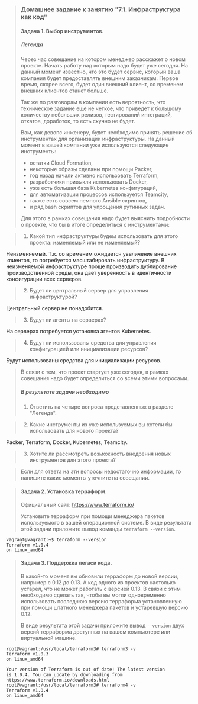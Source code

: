 >### Домашнее задание к занятию "7.1. Инфраструктура как код"
>
>#### Задача 1. Выбор инструментов. 
>
>##### Легенда
> 
>Через час совещание на котором менеджер расскажет о новом проекте. Начать работу над которым надо 
>будет уже сегодня. 
>На данный момент известно, что это будет сервис, который ваша компания будет предоставлять внешним заказчикам.
>Первое время, скорее всего, будет один внешний клиент, со временем внешних клиентов станет больше.
>
>Так же по разговорам в компании есть вероятность, что техническое задание еще не четкое, что приведет к большому
>количеству небольших релизов, тестирований интеграций, откатов, доработок, то есть скучно не будет.  
>   
>Вам, как девопс инженеру, будет необходимо принять решение об инструментах для организации инфраструктуры.
>На данный момент в вашей компании уже используются следующие инструменты: 
>- остатки Сloud Formation, 
>- некоторые образы сделаны при помощи Packer,
>- год назад начали активно использовать Terraform, 
>- разработчики привыкли использовать Docker, 
>- уже есть большая база Kubernetes конфигураций, 
>- для автоматизации процессов используется Teamcity, 
>- также есть совсем немного Ansible скриптов, 
>- и ряд bash скриптов для упрощения рутинных задач.  
>
>Для этого в рамках совещания надо будет выяснить подробности о проекте, что бы в итоге определиться с инструментами:
>

>1. Какой тип инфраструктуры будем использовать для этого проекта: изменяемый или не изменяемый?

Неизменяемый. Т.к. со временем ожидается увеличение внешних клиентов, то потребуется масштабировать
инфраструктуру. В неизменяемой инфраструктуре проще производить дублирование производственной среды,
она дает уверенность в идентичности конфигурации всех серверов.

>2. Будет ли центральный сервер для управления инфраструктурой?

Центральный сервер не понадобится.

>3. Будут ли агенты на серверах?

На серверах потребуется установка агентов Kubernetes.

>4. Будут ли использованы средства для управления конфигурацией или инициализации ресурсов? 

Будут использованы средства для инициализации ресурсов.
 
>В связи с тем, что проект стартует уже сегодня, в рамках совещания надо будет определиться со всеми этими вопросами.
>
>##### В результате задачи необходимо
>
>1. Ответить на четыре вопроса представленных в разделе "Легенда". 

>2. Какие инструменты из уже используемых вы хотели бы использовать для нового проекта? 

Packer, Terraform, Docker, Kubernetes, Teamcity.

>3. Хотите ли рассмотреть возможность внедрения новых инструментов для этого проекта? 

>Если для ответа на эти вопросы недостаточно информации, то напишите какие моменты уточните на совещании.


>#### Задача 2. Установка терраформ. 
>
>Официальный сайт: https://www.terraform.io/
>
>Установите терраформ при помощи менеджера пакетов используемого в вашей операционной системе.
>В виде результата этой задачи приложите вывод команды `terraform --version`.

```text
vagrant@vagrant:~$ terraform --version
Terraform v1.0.4
on linux_amd64
```

>#### Задача 3. Поддержка легаси кода. 
>
>В какой-то момент вы обновили терраформ до новой версии, например с 0.12 до 0.13. 
>А код одного из проектов настолько устарел, что не может работать с версией 0.13. 
>В связи с этим необходимо сделать так, чтобы вы могли одновременно использовать последнюю версию терраформа установленную при помощи
>штатного менеджера пакетов и устаревшую версию 0.12. 
>
>В виде результата этой задачи приложите вывод `--version` двух версий терраформа доступных на вашем компьютере 
>или виртуальной машине.

```text
root@vagrant:/usr/local/terraform3# terraform3 -v
Terraform v1.0.3
on linux_amd64

Your version of Terraform is out of date! The latest version
is 1.0.4. You can update by downloading from https://www.terraform.io/downloads.html
root@vagrant:/usr/local/terraform3# terraform4 -v
Terraform v1.0.4
on linux_amd64
```